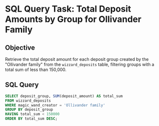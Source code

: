 # SQL Query Task: Total Deposit Amounts by Group for Ollivander Family

## Objective
Retrieve the total deposit amount for each deposit group created by the "Ollivander family" from the `wizzard_deposits` table, filtering groups with a total sum of less than 150,000.

## SQL Query

```sql
SELECT deposit_group, SUM(deposit_amount) AS total_sum
FROM wizzard_deposits
WHERE magic_wand_creator = 'Ollivander family'
GROUP BY deposit_group
HAVING total_sum < 150000
ORDER BY total_sum DESC;
